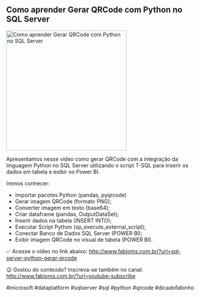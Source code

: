 ## Como aprender Gerar QRCode com Python no SQL Server

<img src="https://fabioms.com.br/uploads/youtube/RaMY6AYJvAQ.png" alt="Como aprender Gerar QRCode com Python no SQL Server" title="SQL Server Machine Learning Services (R, Python)" width="320"/>

Apresentamos nesse vídeo como gerar QRCode com a integração da linguagem Python no SQL Server utilizando o script T-SQL para inserir os dados em tabela e exibir no Power BI.

Iremos conhecer:
- Importar pacotes Python (pandas, pyqrcode)
- Gerar imagem QRCode (formato PNG);
- Converter imagem em texto (base64);
- Criar dataframe (pandas, OutputDataSet);
- Inserir dados na tabela (INSERT INTO);
- Executar Script Python (sp_execute_external_script);
- Conectar Banco de Dados SQL Server (POWER BI);
- Exibir imagem QRCode no visual de tabela (POWER BI).

✅ Acesse o vídeo no link abaixo:
http://www.fabioms.com.br/?url=sql-server-python-gerar-qrcode

😉 Gostou do conteúdo? Inscreva-se também no canal:
http://www.fabioms.com.br/?url=youtube-subscribe

#microsoft #dataplatform #sqlserver #sql #python #qrcode #dicadofabinho